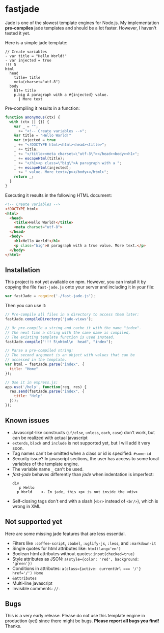 # fastjade
Jade is one of the slowest template engines for Node.js. My implementation **pre-compiles** jade templates and should be a lot faster. However, I haven't tested it yet.

Here is a simple jade template:

```jade
// Create variables
- var title = "Hello World!"
- var injected = true
!!! 5
html
  head
    title= title
    meta(charset="utf-8")
  body
    h1!= title
    p.big A paragraph with a #{injected} value. 
      | More text
```

Pre-compiling it results in a function:

```javascript
function anonymous(ctx) {
  with (ctx || {}) {
    var _ = "";
    _ += "<!-- Create variables -->";
    var title = "Hello World!"
    var injected = true
    _ += "<!DOCTYPE html><html><head><title>";
    _ += title;
    _ += "</title><meta charset=\"utf-8\"></head><body><h1>";
    _ += escapeHtml(title);
    _ += "</h1><p class=\"big\">A paragraph with a ";
    _ += escapeHtml(injected);
    _ += " value. More text</p></body></html>";
    return _;
  }
}
```

Executing it results in the following HTML document:

```html
<!-- Create variables -->
<!DOCTYPE html>
<html>
  <head>
    <title>Hello World!</title>
    <meta charset="utf-8">
  </head>
  <body>
    <h1>Hello World!</h1>
    <p class="big">A paragraph with a true value. More text.</p>
  </body>
</html>
```

## Installation

This project is not yet available on npm. However, you can install it by copying the file `fast-jade.js` onto your server and including it in your file:

```javascript
var fastJade = require('./fast-jade.js');
```

Then you can use it:

```javascript
// Pre-compile all files in a directory to access them later:
fastJade.compileDirectory('jade-views');

// Or pre-compile a string and cache it with the name "index".
// The next time a string with the same name is compiled,
// The existing template function is used instead.
fastJade.compile("!!! 5\nhtml\n  head", "index");

// Parse a pre-compiled string:
// The second argument is an object with values that can be
// accessed in the template.
var html = fastJade.parse("index", {
  title: "Home"
});

// Use it in express.js:
app.use('/help', function(req, res) {
  res.send(fastJade.parse("index", {
    title: "Help"
  }));
});

```

## Known issues

  * Javascript-like constructs (`if/else`, `unless`, `each`, `case`) don't work, but can be realized with actual javascript
  * `extends`, `block` and `include` is not supported yet, but I will add it very soon.
  * Tag names can't be omitted when a class or id is specified: `#some-id`
  * Security issue? In javascript sections, the user has access to some local variables of the template engine.
  * The variable name `_` can't be used.
  * *fast-jade* behaves differently than *jade* when indentation is imperfect:
    ```jade
    div
       p Hello
      p World    <- In jade, this <p> is not inside the <div>
    ```
  * Self-closing tags don't end with a slash (`<br>` instead of `<br/>`), which is wrong in XML

## Not supported yet

Here are some missing jade features that are less essential.

  * Filters like `:coffee-script`, `:babel`, `:uglify-js`, `:less`, and `:markdown-it`
  * Single quotes for html attributes like: `html(lang='en')`
  * Boolean html attributes without quotes: `input(checked=true)`
  * Style attributes as JSON: `a(style={color: 'red', background: 'green'})`
  * Conditions in attributes: `a(class={active: currentUrl === '/'} href='/') Home`
  * `&attributes`
  * Multi-line javascript
  * Invisible comments: `//-`

## Bugs

This is a very early release. Please do not use this template engine in production (yet) since there might be bugs. **Please report all bugs you find!** Thanks.
